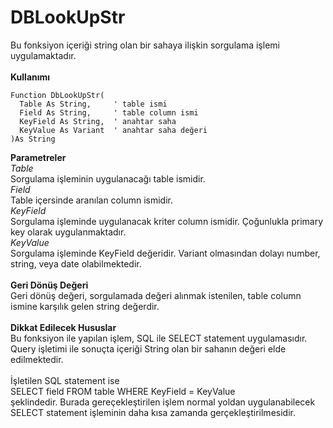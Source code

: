 # DBLookUpStr

Bu fonksiyon içeriği string olan bir sahaya ilişkin sorgulama işlemi uygulamaktadır.\
\
**Kullanımı**

```
Function DbLookUpStr(
  Table As String,     ' table ismi
  Field As String,     ' table column ismi
  KeyField As String,  ' anahtar saha 
  KeyValue As Variant  ' anahtar saha değeri
)As String
```

**Parametreler**\
_Table_\
Sorgulama işleminin uygulanacağı table ismidir.\
_Field_\
Table içersinde aranılan column ismidir.\
_KeyField_\
Sorgulama işleminde uygulanacak kriter column ismidir. Çoğunlukla primary key olarak uygulanmaktadır.\
_KeyValue_\
Sorgulama işleminde KeyField değeridir. Variant olmasından dolayı number, string, veya date olabilmektedir.\
\
**Geri Dönüş Değeri**\
Geri dönüş değeri, sorgulamada değeri alınmak istenilen, table column ismine karşılık gelen string değerdir.\
\
**Dikkat Edilecek Hususlar**\
Bu fonksiyon ile yapılan işlem, SQL ile SELECT statement uygulamasıdır. Query işletimi ile sonuçta içeriği String olan bir sahanın değeri elde edilmektedir.\
\
İşletilen SQL statement ise\
SELECT field FROM table WHERE KeyField = KeyValue\
şeklindedir. Burada gereçekleştirilen işlem normal yoldan uygulanabilecek SELECT statement işleminin daha kısa zamanda gerçekleştirilmesidir.
